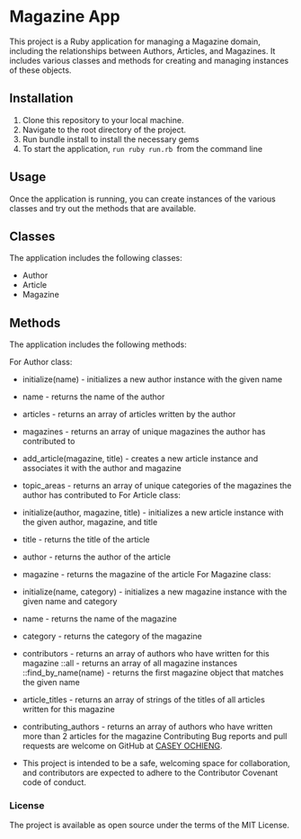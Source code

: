 # Magazine App
This project is a Ruby application for managing a Magazine domain, including the relationships between Authors, Articles, and Magazines. It includes various classes and methods for creating and managing instances of these objects.

## Installation
1. Clone this repository to your local machine.
2. Navigate to the root directory of the project.
3. Run bundle install to install the necessary gems
4. To start the application, `run ruby run.rb `from the command line
## Usage
Once the application is running, you can create instances of the various classes and try out the methods that are available.

## Classes
The application includes the following classes:

- Author
- Article
- Magazine
## Methods
The application includes the following methods:

For Author class:

- initialize(name) - initializes a new author instance with the given name
- name - returns the name of the author
- articles - returns an array of articles written by the author
- magazines - returns an array of unique magazines the author has contributed to
 - add_article(magazine, title) - creates a new article instance and associates it with the author and magazine
- topic_areas - returns an array of unique categories of the magazines the author has contributed to 
For Article class:

- initialize(author, magazine, title) - initializes a new article instance with the given author, magazine, and title
- title - returns the title of the article
- author - returns the author of the article
- magazine - returns the magazine of the article
For Magazine class:

- initialize(name, category) - initializes a new magazine instance with the given name and category
- name - returns the name of the magazine
- category - returns the category of the magazine
- contributors - returns an array of authors who have written for this magazine
::all - returns an array of all magazine instances
::find_by_name(name) - returns the first magazine object that matches the given name
- article_titles - returns an array of strings of the titles of all articles written for this magazine
- contributing_authors - returns an array of authors who have written more than 2 articles for the magazine
Contributing
Bug reports and pull requests are welcome on GitHub at [CASEY OCHIENG](https://github.com/CaseyOchieng/Ruby-code-challenge). 
- This project is intended to be a safe, welcoming space for collaboration, and contributors are expected to adhere to the Contributor Covenant code of conduct.

### License
The project is available as open source under the terms of the MIT License.



